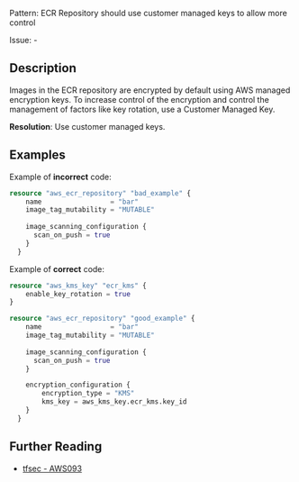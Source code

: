 Pattern: ECR Repository should use customer managed keys to allow more control

Issue: -

## Description

Images in the ECR repository are encrypted by default using AWS managed encryption keys. To increase control of the encryption and control the management of factors like key rotation, use a Customer Managed Key.

**Resolution**: Use customer managed keys.

## Examples

Example of **incorrect** code:

```terraform
resource "aws_ecr_repository" "bad_example" {
	name                 = "bar"
	image_tag_mutability = "MUTABLE"
  
	image_scanning_configuration {
	  scan_on_push = true
	}
  }
```

Example of **correct** code:

```terraform
resource "aws_kms_key" "ecr_kms" {
	enable_key_rotation = true
}

resource "aws_ecr_repository" "good_example" {
	name                 = "bar"
	image_tag_mutability = "MUTABLE"
  
	image_scanning_configuration {
	  scan_on_push = true
	}

	encryption_configuration {
		encryption_type = "KMS"
		kms_key = aws_kms_key.ecr_kms.key_id
	}
  }
```

## Further Reading

* [tfsec - AWS093](https://tfsec.dev/docs/aws/AWS093/)